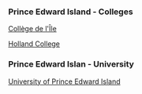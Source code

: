 ### Prince Edward Island - Colleges

[Collège de l'Île](https://www.collegedelile.ca/fr/)

[Holland College](https://hollandcollege.com/about/Careers.php)

### Prince Edward Islan - University

[University of Prince Edward Island](https://www.upei.ca/hr/competitions?field_position_type_value=staff)
